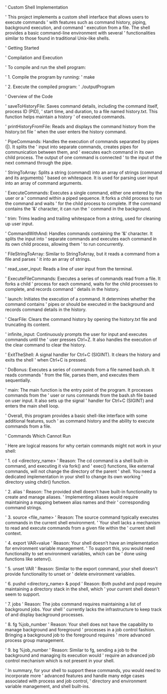 ' Custom Shell Implementation

' This project implements a custom shell interface that allows users to execute commands 
' with features such as command history, piping, background execution, and command 
' execution from a file. The shell provides a basic command-line environment with several 
' functionalities similar to those found in traditional Unix-like shells.

' Getting Started

' Compilation and Execution

' To compile and run the shell program:

' 1. Compile the program by running:
'    make

' 2. Execute the compiled program:
'    ./outputProgram

' Overview of the Code

' saveToHistoryFile: Saves command details, including the command itself, process ID (PID), 
' start time, and duration, to a file named history.txt. This function helps maintain a history 
' of executed commands.

' printHistoryFromFile: Reads and displays the command history from the history.txt file 
' when the user enters the history command.

' PipeCommands: Handles the execution of commands separated by pipes (|). It splits the 
' input into separate commands, creates pipes for communication between them, and 
' executes each command in its own child process. The output of one command is connected 
' to the input of the next command through the pipe.

' StringToArray: Splits a string (command) into an array of strings (command and its arguments) 
' based on whitespace. It is used for parsing user input into an array of command arguments.

' ExecuteCommands: Executes a single command, either one entered by the user or a 
' command within a piped sequence. It forks a child process to run the command and waits 
' for the child process to complete. If the command contains the '&' character, it can run the 
' command in the background.

' trim: Trims leading and trailing whitespace from a string, used for cleaning up user input.

' CommandWithAnd: Handles commands containing the '&' character. It splits the input into 
' separate commands and executes each command in its own child process, allowing them 
' to run concurrently.

' FileStringToArray: Similar to StringToArray, but it reads a command from a file and parses 
' it into an array of strings.

' read_user_input: Reads a line of user input from the terminal.

' ExecuteFileCommands: Executes a series of commands read from a file. It forks a child 
' process for each command, waits for the child processes to complete, and records command 
' details in the history.

' launch: Initiates the execution of a command. It determines whether the command contains 
' pipes or should be executed in the background and records command details in the history.

' ClearFile: Clears the command history by opening the history.txt file and truncating its content.

' infinite_input: Continuously prompts the user for input and executes commands until the 
' user presses Ctrl+Z. It also handles the execution of the clear command to clear the history.

' ExitTheShell: A signal handler for Ctrl+C (SIGINT). It clears the history and exits the shell 
' when Ctrl+C is pressed.

' DoBonus: Executes a series of commands from a file named bash.sh. It reads commands 
' from the file, parses them, and executes them sequentially.

' main: The main function is the entry point of the program. It processes commands from the 
' user or runs commands from the bash.sh file based on user input. It also sets up the signal 
' handler for Ctrl+C (SIGINT) and enters the main shell loop.

' Overall, this program provides a basic shell-like interface with some additional features, such 
' as command history and the ability to execute commands from a file.

' Commands Which Cannot Run

' Here are logical reasons for why certain commands might not work in your shell:

' 1. cd <directory_name>
'    Reason: The cd command is a shell built-in command, and executing it via fork() and 
'    exec() functions, like external commands, will not change the directory of the parent 
'    shell. You need a dedicated implementation in your shell to change its own working 
'    directory using chdir() function.

' 2. alias
'    Reason: The provided shell doesn't have built-in functionality to create and manage aliases. 
'    Implementing aliases would require maintaining a mapping between alias names and their 
'    corresponding command strings.

' 3. source <file_name>
'    Reason: The source command typically executes commands in the current shell environment. 
'    Your shell lacks a mechanism to read and execute commands from a given file within the 
'    current shell context.

' 4. export VAR=value
'    Reason: Your shell doesn't have an implementation for environment variable management. 
'    To support this, you would need functionality to set environment variables, which can be 
'    done using functions like setenv().

' 5. unset VAR
'    Reason: Similar to the export command, your shell doesn't provide functionality to unset or 
'    delete environment variables.

' 6. pushd <directory_name> & popd
'    Reason: Both pushd and popd require maintaining a directory stack in the shell, which 
'    your current shell doesn't seem to support.

' 7. jobs
'    Reason: The jobs command requires maintaining a list of background jobs. Your shell 
'    currently lacks the infrastructure to keep track of and display background processes.

' 8. fg %job_number
'    Reason: Your shell does not have the capability to manage background and foreground 
'    processes in a job control fashion. Bringing a background job to the foreground requires 
'    more advanced process group management.

' 9. bg %job_number
'    Reason: Similar to fg, sending a job to the background and managing its execution would 
'    require an advanced job control mechanism which is not present in your shell.

' In summary, for your shell to support these commands, you would need to incorporate more 
' advanced features and handle many edge cases associated with process and job control, 
' directory and environment variable management, and shell built-ins.
